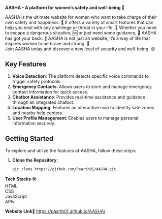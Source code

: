 **AASHA - A platform for women’s safety and well-being** 💖

AASHA is the ultimate website for women who want to take charge of their own safety and happiness. 💖 It offers a variety of smart features that can help you deal with any challenge or threat in your life. 🙌 Whether you need to escape a dangerous situation, 🆘 or just need some guidance, 🙏 AASHA has got your back. 👊 AASHA is not just an website, it’s a way of life that inspires women to be brave and strong. 💪  
Join AASHA today and discover a new level of security and well-being. 😊

## Key Features

1. **Voice Detection**: The platform detects specific voice commands to trigger safety protocols.
2. **Emergency Contacts**: Allows users to store and manage emergency contact information for quick access.
3. **Chatbot Assistance**: Provides real-time assistance and guidance through an integrated chatbot.
4. **Location Mapping**: Features an interactive map to identify safe zones and nearby help centers.
5. **User Profile Management**: Enables users to manage personal information securely.

## Getting Started

To explore and utilize the features of AASHA, follow these steps:

1. **Clone the Repository**:
   ```bash
   git clone https://github.com/Paarth01/AASHA.git

**Tech Stacks** 🛠️  
HTML  
CSS  
JavaScript  
APIs  

**Website Link**🔗
https://paarth01.github.io/AASHA/
